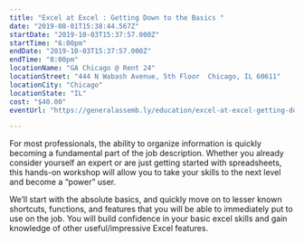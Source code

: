 ```yaml
---
title: "Excel at Excel : Getting Down to the Basics "
date: "2019-08-01T15:38:44.567Z"
startDate: "2019-10-03T15:37:57.000Z"
startTime: "6:00pm"
endDate: "2019-10-03T15:37:57.000Z"
endTime: "8:00pm"
locationName: "GA Chicago @ Rent 24"
locationStreet: "444 N Wabash Avenue, 5th Floor  Chicago, IL 60611"
locationCity: "Chicago"
locationState: "IL"
cost: "$40.00"
eventUrl: "https://generalassemb.ly/education/excel-at-excel-getting-down-to-the-basics/chicago/84084"

---
```


For most professionals, the ability to organize information is quickly becoming a fundamental part of the job description. Whether you already consider yourself an expert or are just getting started with spreadsheets, this hands-on workshop will allow you to take your skills to the next level and become a “power” user.

We’ll start with the absolute basics, and quickly move on to lesser known shortcuts, functions, and features that you will be able to immediately put to use on the job. You will build confidence in your basic excel skills and gain knowledge of other useful/impressive Excel features.

